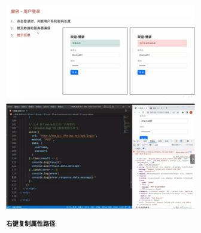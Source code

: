 ![image-20241022102944980](8.用户登录案例.assets/image-20241022102944980.png)





![image-20241022103008584](8.用户登录案例.assets/image-20241022103008584.png)

### 右键复制属性路径
